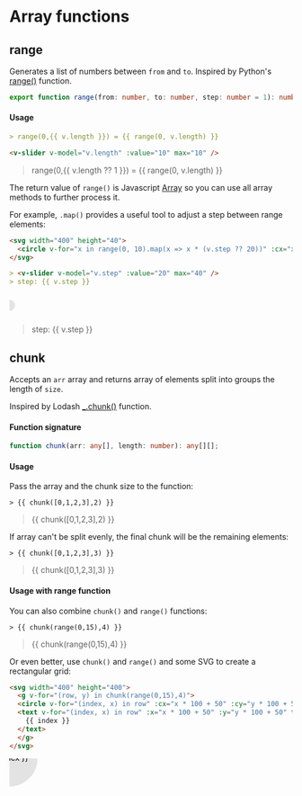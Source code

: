 # Array functions

## range

Generates a list of numbers between `from` and `to`. Inspired by Python's [range()](https://docs.python.org/3/library/stdtypes.html#range) function.

```ts
export function range(from: number, to: number, step: number = 1): number[];
```

#### Usage

```md
> range(0,{{ v.length }}) = {{ range(0, v.length) }}

<v-slider v-model="v.length" :value="10" max="10" />
```

> range(0,{{ v.length ?? 1 }}) = {{ range(0, v.length) }}

<v-slider v-model="v.length" :value="1" min="1" max="10" />

The return value of `range()` is Javascript [Array](https://developer.mozilla.org/en-US/docs/Web/JavaScript/Reference/Global_Objects/Array) so you can use all array methods to further process it.

For example, `.map()` provides a useful tool to adjust a step between range elements:

```md
<svg width="400" height="40">
  <circle v-for="x in range(0, 10).map(x => x * (v.step ?? 20))" :cx="x" cy="20" r="10" opacity="0.1" />
</svg>

> <v-slider v-model="v.step" :value="20" max="40" />
> step: {{ v.step }}
```

<svg width="400" height="40">
  <circle v-for="x in range(0, 10).map(x => x * (v.step ?? 20))" :cx="x" cy="20" r="10" opacity="0.1" />
</svg>

> <v-slider v-model="v.step" :value="20" max="40" />
> step: {{ v.step }}

## chunk

Accepts an `arr` array and returns array of elements split into groups the length of `size`.

Inspired by Lodash [\_.chunk()](https://lodash.com/docs/#chunk) function.

#### Function signature

```ts
function chunk(arr: any[], length: number): any[][];
```

#### Usage

Pass the array and the chunk size to the function:

```
> {{ chunk([0,1,2,3],2) }}
```

> {{ chunk([0,1,2,3],2) }}

If array can't be split evenly, the final chunk will be the remaining elements:

```
> {{ chunk([0,1,2,3],3) }}
```

> {{ chunk([0,1,2,3],3) }}

#### Usage with range function

You can also combine `chunk()` and `range()` functions:

```
> {{ chunk(range(0,15),4) }}
```

> {{ chunk(range(0,15),4) }}

Or even better, use `chunk()` and `range()` and some SVG to create a rectangular grid:

```md
<svg width="400" height="400">
  <g v-for="(row, y) in chunk(range(0,15),4)">
  <circle v-for="(index, x) in row" :cx="x * 100 + 50" :cy="y * 100 + 50" r="50" opacity="0.1" />
  <text v-for="(index, x) in row" :x="x * 100 + 50" :y="y * 100 + 50" text-anchor="middle" dominant-baseline="middle">
    {{ index }}
  </text>
  </g>
</svg>
```

<svg width="400" height="400">
  <g v-for="(row, y) in chunk(range(0,15),4)">
  <circle v-for="(index, x) in row" :cx="x * 100 + 50" :cy="y * 100 + 50" r="50" opacity="0.1" />
   <text v-for="(index, x) in row" :x="x * 100 + 50" :y="y * 100 + 50" text-anchor="middle" dominant-baseline="middle">{{ index }}</text>
  </g>
</svg>
